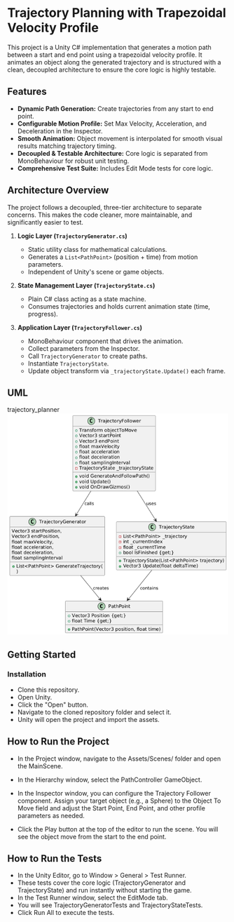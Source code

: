 
# Trajectory Planning with Trapezoidal Velocity Profile
This project is a Unity C# implementation that generates a motion path between a start and end point using a trapezoidal velocity profile. It animates an object along the generated trajectory and is structured with a clean, decoupled architecture to ensure the core logic is highly testable.

## Features
- **Dynamic Path Generation:** Create trajectories from any start to end point.
- **Configurable Motion Profile:** Set Max Velocity, Acceleration, and Deceleration in the Inspector.
- **Smooth Animation:** Object movement is interpolated for smooth visual results matching trajectory timing.
- **Decoupled & Testable Architecture:** Core logic is separated from MonoBehaviour for robust unit testing.
- **Comprehensive Test Suite:** Includes Edit Mode tests for core logic.



## Architecture Overview
The project follows a decoupled, three-tier architecture to separate concerns. This makes the code cleaner, more maintainable, and significantly easier to test.

1. **Logic Layer (`TrajectoryGenerator.cs`)**
   - Static utility class for mathematical calculations.
   - Generates a `List<PathPoint>` (position + time) from motion parameters.
   - Independent of Unity's scene or game objects.

2. **State Management Layer (`TrajectoryState.cs`)**
   - Plain C# class acting as a state machine.
   - Consumes trajectories and holds current animation state (time, progress).

3. **Application Layer (`TrajectoryFollower.cs`)**
   - MonoBehaviour component that drives the animation.
   - Collect parameters from the Inspector.
   - Call `TrajectoryGenerator` to create paths.
   - Instantiate `TrajectoryState`.
   - Update object transform via `_trajectoryState.Update()` each frame.

## UML
trajectory_planner
![Alt text](uml.png?raw=true "uml")
## Getting Started

### Installation
- Clone this repository.
- Open Unity.
- Click the "Open" button.
- Navigate to the cloned repository folder and select it.
- Unity will open the project and import the assets.

## How to Run the Project
- In the Project window, navigate to the Assets/Scenes/ folder and open the MainScene.

- In the Hierarchy window, select the PathController GameObject.

- In the Inspector window, you can configure the Trajectory Follower component. Assign your target object (e.g., a Sphere) to the Object To Move field and adjust the Start Point, End Point, and other profile parameters as needed.

- Click the Play button at the top of the editor to run the scene. You will see the object move from the start to the end point.

## How to Run the Tests

- In the Unity Editor, go to Window > General > Test Runner.
- These tests cover the core logic (TrajectoryGenerator and TrajectoryState) and run instantly without starting the game.
- In the Test Runner window, select the EditMode tab.
- You will see TrajectoryGeneratorTests and TrajectoryStateTests.
- Click Run All to execute the tests.
